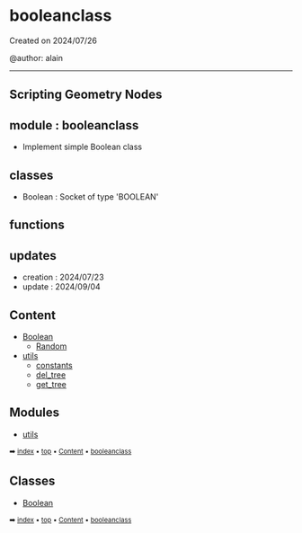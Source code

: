 # booleanclass

Created on 2024/07/26

@author: alain

-----------------------------------------------------
Scripting Geometry Nodes
-----------------------------------------------------

module : booleanclass
---------------------
- Implement simple Boolean class

classes
-------
- Boolean       : Socket of type 'BOOLEAN'

functions
---------

updates
-------
- creation : 2024/07/23
- update : 2024/09/04

## Content

- [Boolean](geono-boole-boolean.md)
  - [Random](geono-boole-boolean.md#random)
- [utils](geono-boole-utils---utils.md)
  - [constants](geono-boole-utils-const---constants.md)
  - [del_tree](geono-boole-utils---utils.md#del_tree)
  - [get_tree](geono-boole-utils---utils.md#get_tree)

## Modules



- [utils](geono-boole-utils---utils.md)

<sub>:arrow_right: [index](index.md) :black_small_square: [top](#booleanclass) :black_small_square: [Content](#content) :black_small_square: [booleanclass](geono-boole---booleanclass.md)</sub>

## Classes



- [Boolean](geono-boole-boolean.md)

<sub>:arrow_right: [index](index.md) :black_small_square: [top](#booleanclass) :black_small_square: [Content](#content) :black_small_square: [booleanclass](geono-boole---booleanclass.md)</sub>